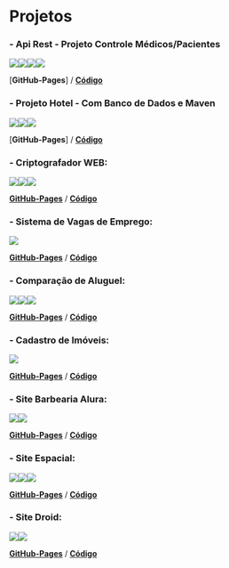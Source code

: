 # Projetos

<h3>- Api Rest - Projeto Controle Médicos/Pacientes</h3>
<div>
<img src="https://img.shields.io/badge/Java-ED8B00?style=for-the-badge&logo=openjdk&logoColor=white"><img src="https://img.shields.io/badge/Spring-6DB33F?style=for-the-badge&logo=spring&logoColor=white"><img src="https://img.shields.io/badge/Hibernate-59666C?style=for-the-badge&logo=Hibernate&logoColor=white"><img src="https://img.shields.io/badge/MySQL-005C84?style=for-the-badge&logo=mysql&logoColor=white">
</div>

[**GitHub-Pages**]   /    [**Código**](https://github.com/leonardoxavier11/Oracle-Next-Education/tree/main/Curso11%20Spring%20Boot%203%20desenvolva%20uma%20API%20Rest%20em%20Java/api/src/main/java/med/voll/api)

<h3>- Projeto Hotel - Com Banco de Dados e Maven</h3>
<div>
<img src="https://img.shields.io/badge/Java-ED8B00?style=for-the-badge&logo=openjdk&logoColor=white"><img src="https://img.shields.io/badge/Hibernate-59666C?style=for-the-badge&logo=Hibernate&logoColor=white"><img src="https://img.shields.io/badge/MySQL-005C84?style=for-the-badge&logo=mysql&logoColor=white">
</div>

[**GitHub-Pages**]   /    [**Código**](https://github.com/leonardoxavier11/Oracle-Next-Education/tree/main/Challenge(s)/03_hotel_alura_jpa)

<h3>- Criptografador WEB:</h3>
<div>
<img src="https://img.shields.io/badge/HTML5-E34F26?style=for-the-badge&logo=html5&logoColor=white"><img src="https://img.shields.io/badge/CSS3-1572B6?style=for-the-badge&logo=css3&logoColor=white"><img src="https://img.shields.io/badge/JavaScript-F7DF1E?style=for-the-badge&logo=javascript&logoColor=black">
</div>

[**GitHub-Pages**](https://leonardoxavier11.github.io/Oracle-Next-Education/Challenge%20ONE%20-%2001/01/index.html)   /    [**Código**](https://github.com/leonardoxavier11/Oracle-Next-Education/tree/main/Challenge%20ONE%20-%2001/01)

<h3>- Sistema de Vagas de Emprego:</h3>
<div>
<img src="https://img.shields.io/badge/JavaScript-F7DF1E?style=for-the-badge&logo=javascript&logoColor=black">
</div>

[**GitHub-Pages**](https://leonardoxavier11.github.io/onebitcode/JavaScript/E10%20-%20Sistema%20de%20Vagas%20de%20Emprego/Melhorando%20o%20Projeto/Melhorando%20o%20Projeto%20com%20o%20Uso%20do%20REDUCE%20(HOF)/index.html)   /    [**Código**](https://github.com/leonardoxavier11/onebitcode/tree/main/JavaScript/E10%20-%20Sistema%20de%20Vagas%20de%20Emprego/Melhorando%20o%20Projeto/Melhorando%20o%20Projeto%20com%20o%20Uso%20do%20REDUCE%20(HOF))

<h3>- Comparação de Aluguel:</h3>
<div>
<img src="https://img.shields.io/badge/HTML5-E34F26?style=for-the-badge&logo=html5&logoColor=white"><img src="https://img.shields.io/badge/CSS3-1572B6?style=for-the-badge&logo=css3&logoColor=white"><img src="https://img.shields.io/badge/JavaScript-F7DF1E?style=for-the-badge&logo=javascript&logoColor=black">
</div>

[**GitHub-Pages**](https://leonardoxavier11.github.io/MimoExercicios/Tipos%20e%20Compara%C3%A7%C3%B5es/pg_comparacao_aluguel.html)   /    [**Código**](https://github.com/leonardoxavier11/MimoExercicios/tree/main/Tipos%20e%20Compara%C3%A7%C3%B5es)

<h3>- Cadastro de Imóveis:</h3>
<div>
<img src="https://img.shields.io/badge/JavaScript-F7DF1E?style=for-the-badge&logo=javascript&logoColor=black">
</div>

[**GitHub-Pages**](https://leonardoxavier11.github.io/onebitcode/JavaScript/E8%20-%20Cadastro%20de%20Im%C3%B3veis/index.html)   /    [**Código**](https://github.com/leonardoxavier11/onebitcode/tree/main/JavaScript/E8%20-%20Cadastro%20de%20Im%C3%B3veis)

<h3>- Site Barbearia Alura:</h3>
<div>
<img src="https://img.shields.io/badge/HTML5-E34F26?style=for-the-badge&logo=html5&logoColor=white"><img src="https://img.shields.io/badge/CSS3-1572B6?style=for-the-badge&logo=css3&logoColor=white">
</div>

[**GitHub-Pages**](https://leonardoxavier11.github.io/Oracle-Next-Education/HTML5%20e%20CSS3%20parte%204%20avan%C3%A7ando%20no%20CSS/01%20-%20Marca%C3%A7%C3%A3o%20do%20Primeiro%20Texto/index.html)   /    [**Código**](https://github.com/leonardoxavier11/Oracle-Next-Education/tree/main/HTML5%20e%20CSS3%20parte%204%20avan%C3%A7ando%20no%20CSS/01%20-%20Marca%C3%A7%C3%A3o%20do%20Primeiro%20Texto)


<h3>- Site Espacial:</h3>
<div>
<img src="https://img.shields.io/badge/HTML5-E34F26?style=for-the-badge&logo=html5&logoColor=white"><img src="https://img.shields.io/badge/CSS3-1572B6?style=for-the-badge&logo=css3&logoColor=white"><img src="https://img.shields.io/badge/Bootstrap-563D7C?style=for-the-badge&logo=bootstrap&logoColor=white">
</div>

[**GitHub-Pages**](https://leonardoxavier11.github.io/onebitcode/Bootstrap/Aula%206%20-%20Apresenta%C3%A7%C3%A3o%20do%20Projeto%20Final/index.html)   /    [**Código**](https://github.com/leonardoxavier11/onebitcode/tree/main/Bootstrap/Aula%206%20-%20Apresenta%C3%A7%C3%A3o%20do%20Projeto%20Final)

<h3>- Site Droid:</h3>
<div>
<img src="https://img.shields.io/badge/HTML5-E34F26?style=for-the-badge&logo=html5&logoColor=white"><img src="https://img.shields.io/badge/CSS3-1572B6?style=for-the-badge&logo=css3&logoColor=white">
</div>

[**GitHub-Pages**](https://leonardoxavier11.github.io/Gustavo-Guanabara/exerc10/index.html)   /    [**Código**](https://github.com/leonardoxavier11/Gustavo-Guanabara/tree/main//exerc10)



